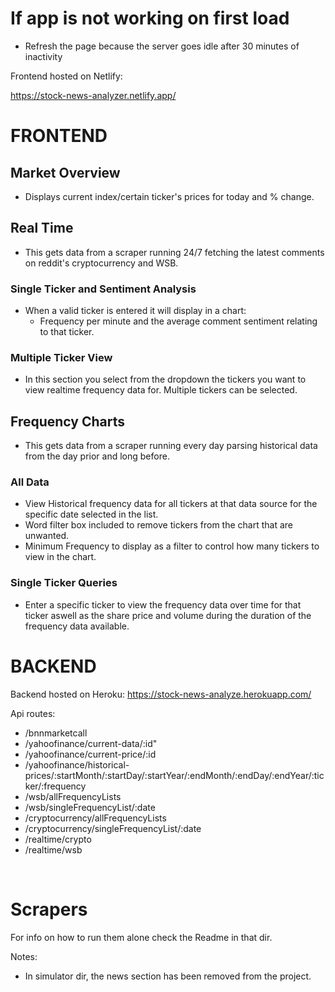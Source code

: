 # If app is not working on first load

- Refresh the page because the server goes idle after 30 minutes of inactivity

Frontend hosted on Netlify:

https://stock-news-analyzer.netlify.app/

# FRONTEND

## Market Overview 

- Displays current index/certain ticker's prices for today and % change.

## Real Time

- This gets data from a scraper running 24/7 fetching the latest comments on reddit's cryptocurrency and WSB.

### Single Ticker and Sentiment Analysis

- When a valid ticker is entered it will display in a chart:
    - Frequency per minute and the average comment sentiment relating to that ticker.

### Multiple Ticker View

- In this section you select from the dropdown the tickers you want to view realtime frequency data for. Multiple tickers can be selected. 

## Frequency Charts

- This gets data from a scraper running every day parsing historical data from the day prior and long before.

### All Data

- View Historical frequency data for all tickers at that data source for the specific date selected in the list.
- Word filter box included to remove tickers from the chart that are unwanted.
- Minimum Frequency to display as a filter to control how many tickers to view in the chart.

### Single Ticker Queries

- Enter a specific ticker to view the frequency data over time for that ticker aswell as the share price and volume during the duration of the frequency data available.


# BACKEND

Backend hosted on Heroku:
https://stock-news-analyze.herokuapp.com/

Api routes:
- /bnnmarketcall
- /yahoofinance/current-data/:id"
- /yahoofinance/current-price/:id
- /yahoofinance/historical-prices/:startMonth/:startDay/:startYear/:endMonth/:endDay/:endYear/:ticker/:frequency
- /wsb/allFrequencyLists
- /wsb/singleFrequencyList/:date
- /cryptocurrency/allFrequencyLists
- /cryptocurrency/singleFrequencyList/:date
- /realtime/crypto
- /realtime/wsb
<br>

# Scrapers

For info on how to run them alone check the Readme in that dir.

Notes:
- In simulator dir, the news section has been removed from the project.
